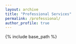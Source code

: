 ```yaml
---
layout: archive
title: "Professional Services"
permalink: /professional/
author_profile: true
---
```


{% include base_path %}




